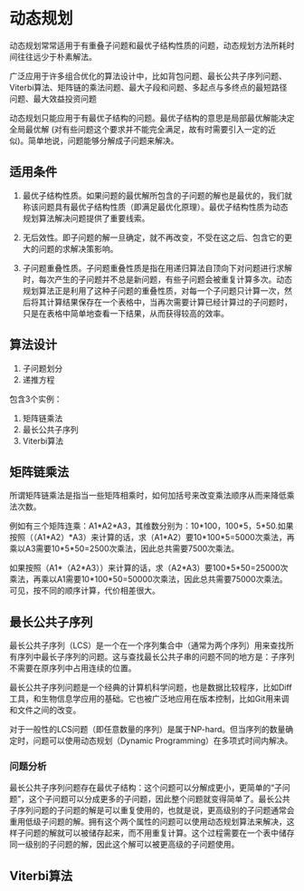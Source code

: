 # 动态规划
动态规划常常适用于有重叠子问题和最优子结构性质的问题，动态规划方法所耗时间往往远少于朴素解法。

广泛应用于许多组合优化的算法设计中，比如背包问题、最长公共子序列问题、Viterbi算法、矩阵链的乘法问题、最大子段和问题、多起点与多终点的最短路径问题、最大效益投资问题

动态规划只能应用于有最优子结构的问题。最优子结构的意思是局部最优解能决定全局最优解 (对有些问题这个要求并不能完全满足，故有时需要引入一定的近似)。简单地说，问题能够分解成子问题来解决。

## 适用条件
1. 最优子结构性质。如果问题的最优解所包含的子问题的解也是最优的，我们就称该问题具有最优子结构性质（即满足最优化原理）。最优子结构性质为动态规划算法解决问题提供了重要线索。

2. 无后效性。即子问题的解一旦确定，就不再改变，不受在这之后、包含它的更大的问题的求解决策影响。

3. 子问题重叠性质。子问题重叠性质是指在用递归算法自顶向下对问题进行求解时，每次产生的子问题并不总是新问题，有些子问题会被重复计算多次。动态规划算法正是利用了这种子问题的重叠性质，对每一个子问题只计算一次，然后将其计算结果保存在一个表格中，当再次需要计算已经计算过的子问题时，只是在表格中简单地查看一下结果，从而获得较高的效率。

## 算法设计
1. 子问题划分
2. 递推方程

包含3个实例：
1. 矩阵链乘法
2. 最长公共子序列
3. Viterbi算法

## 矩阵链乘法

所谓矩阵链乘法是指当一些矩阵相乘时，如何加括号来改变乘法顺序从而来降低乘法次数。

例如有三个矩阵连乘：A1\*A2\*A3，其维数分别为：10\*100，100\*5，5\*50.如果按照（（A1\*A2）\*A3）来计算的话，求（A1\*A2）要10\*100\*5=5000次乘法，再乘以A3需要10\*5\*50=2500次乘法，因此总共需要7500次乘法。

如果按照（A1\*（A2\*A3））来计算的话，求（A2\*A3）要100\*5\*50=25000次乘法，再乘以A1需要10\*100\*50=50000次乘法，因此总共需要75000次乘法。可见，按不同的顺序计算，代价相差很大。

## 最长公共子序列

最长公共子序列（LCS）是一个在一个序列集合中（通常为两个序列）用来查找所有序列中最长子序列的问题。这与查找最长公共子串的问题不同的地方是：子序列不需要在原序列中占用连续的位置。

最长公共子序列问题是一个经典的计算机科学问题，也是数据比较程序，比如Diff工具，和生物信息学应用的基础。它也被广泛地应用在版本控制，比如Git用来调和文件之间的改变。

对于一般性的LCS问题（即任意数量的序列）是属于NP-hard。但当序列的数量确定时，问题可以使用动态规划（Dynamic Programming）在多项式时间内解决。

### 问题分析
最长公共子序列问题存在最优子结构：这个问题可以分解成更小，更简单的“子问题”，这个子问题可以分成更多的子问题，因此整个问题就变得简单了。最长公共子序列问题的子问题的解是可以重复使用的，也就是说，更高级别的子问题通常会重用低级子问题的解。拥有这个两个属性的问题可以使用动态规划算法来解决，这样子问题的解就可以被储存起来，而不用重复计算。这个过程需要在一个表中储存同一级别的子问题的解，因此这个解可以被更高级的子问题使用。

## Viterbi算法

